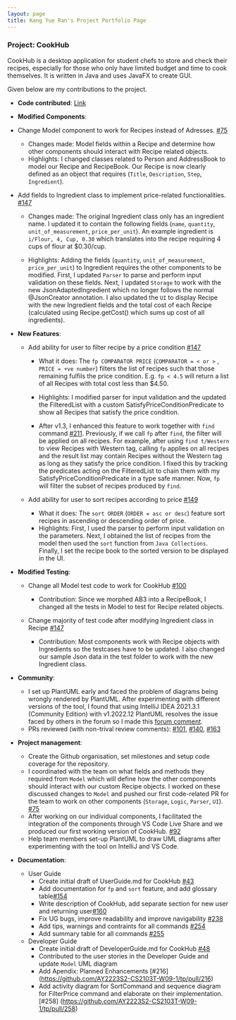 ```yaml
---
layout: page
title: Kang Yue Ran's Project Portfolio Page
---
```


### Project: CookHub

CookHub is a desktop application for student chefs to store and check their recipes, especially for those who only have limited budget and time to cook themselves.
It is written in Java and uses JavaFX to create GUI.

Given below are my contributions to the project.

* **Code contributed**: [Link](https://nus-cs2103-ay2223s2.github.io/tp-dashboard/?search=kyueran&breakdown=true&sort=groupTitle%20dsc&sortWithin=title&since=2023-02-17&timeframe=commit&mergegroup=&groupSelect=groupByRepos&checkedFileTypes=docs~functional-code~test-code~other)

* **Modified Components**: 

* Change Model component to work for Recipes instead of Adresses. [\#75](https://github.com/AY2223S2-CS2103T-W09-1/tp/pull/75)

  * Changes made: Model fields within a Recipe and determine how other components should interact with Recipe related objects.
  * Highlights: I changed classes related to Person and AddressBook to model our Recipe and RecipeBook. Our Recipe is now clearly defined as an object that requires (`Title`, `Description`, `Step`, `Ingredient`).

* Add fields to Ingredient class to implement price-related functionalities. [\#147](https://github.com/AY2223S2-CS2103T-W09-1/tp/pull/147)

  * Changes made: The original Ingredient class only has an ingredient name. I updated it to contain the following fields (`name`, `quantity`, `unit_of_measurement`, `price_per_unit`). An example ingredient is `i/Flour, 4, Cup, 0.30` which translates into the recipe requiring 4 cups of flour at $0.30/cup.

  * Highlights: Adding the fields (`quantity`, `unit_of_measurement`, `price_per_unit`) to Ingredient requires the other components to be modified. First, I updated `Parser` to parse and perform input validation on these fields. Next, I updated `Storage` to work with the new JsonAdaptedIngredient which no longer follows the normal @JsonCreator annotation. I also updated the `UI` to display Recipe with the new Ingredient fields and the total cost of each Recipe (calculated using Recipe.getCost() which sums up cost of all ingredients).

* **New Features**: 
  * Add ability for user to filter recipe by a price condition
  [\#147](https://github.com/AY2223S2-CS2103T-W09-1/tp/pull/147)
    * What it does: The `fp COMPARATOR PRICE` (`COMPARATOR = < or >` , `PRICE = +ve number`) filters the list of recipes such that those remaining fulfils the price condition. E.g. `fp < 4.5` will return a list of all Recipes with total cost less than $4.50.
    * Highlights: I modified parser for input validation and the updated the FilteredList with a custom SatisfyPriceConditionPredicate to show all Recipes that satisfy the price condition.

    * After v1.3, I enhanced this feature to work together with `find` command [\#211](https://github.com/AY2223S2-CS2103T-W09-1/tp/pull/211). Previously, if we call `fp` after `find`, the filter will be applied on all recipes. For example, after using `find t/Western` to view Recipes with Western tag, calling `fp` applies on all recipes and the result list may contain Recipes without the Western tag as long as they satisfy the price condition. I fixed this by tracking the predicates acting on the FilteredList to chain them with my SatisfyPriceConditionPredicate in a type safe manner. Now, `fp` will filter the subset of recipes produced by `find`.

  * Add ability for user to sort recipes according to price [\#149](https://github.com/AY2223S2-CS2103T-W09-1/tp/pull/149)
    * What it does: The `sort ORDER` (`ORDER = asc or desc`) feature sort recipes in ascending or descending order of price.
    * Highlights: First, I used the parser to perform input validation on the parameters. Next, I obtained the list of recipes from the model then used the `sort` function from `Java Collections`. Finally, I set the recipe book to the sorted version to be displayed in the UI.

* **Modified Testing**: 
  * Change all Model test code to work for CookHub [\#100](https://github.com/AY2223S2-CS2103T-W09-1/tp/pull/100)
    * Contribution: Since we morphed AB3 into a RecipeBook, I changed all the tests in Model to test for Recipe related objects.

  * Change majority of test code after modifying Ingredient class in Recipe [\#147](https://github.com/AY2223S2-CS2103T-W09-1/tp/pull/147)
    * Contribution: Most components work with Recipe objects with Ingredients so the testcases have to be updated. I also changed our sample Json data in the test folder to work with the new Ingredient class.
  
* **Community**:
  * I set up PlantUML early and faced the problem of diagrams being wrongly rendered by PlantUML. After experimenting with different versions of the tool, I found that using IntelliJ IDEA 2021.3.1 (Community Edition) with v1.2022.12 PlantUML resolves the issue faced by others in the forum so I made this [forum comment](https://github.com/nus-cs2103-AY2223S2/forum/issues/266#issuecomment-1477310179).
  * PRs reviewed (with non-trival review comments): [\#101](https://github.com/AY2223S2-CS2103T-W09-1/tp/pull/101),
  [\#140](https://github.com/AY2223S2-CS2103T-W09-1/tp/pull/140),
  [\#163](https://github.com/AY2223S2-CS2103T-W09-1/tp/pull/163)

* **Project management**:
  * Create the Github organisation, set milestones and setup code coverage for the repository. 
  * I coordinated with the team on what fields and methods they required from `Model` which will define how the other components should interact with our custom Recipe objects. I worked on these discussed changes to `Model` and pushed our first code-related PR for the team to work on other components (`Storage`, `Logic`, `Parser`, `UI`). [\#75](https://github.com/AY2223S2-CS2103T-W09-1/tp/pull/75)
  * After working on our individual components, I facilitated the integration of the components through VS Code Live Share and we produced our first working version of CookHub. [\#92](https://github.com/AY2223S2-CS2103T-W09-1/tp/pull/92)
  * Help team members set-up PlantUML to draw UML diagrams after experimenting with the tool on IntelliJ and VS Code.

* **Documentation**:
  * User Guide
    * Create initial draft of UserGuide.md for CookHub [\#43](https://github.com/AY2223S2-CS2103T-W09-1/tp/pull/43)
    * Add documentation for `fp` and `sort` feature, and add glossary table[\#154](https://github.com/AY2223S2-CS2103T-W09-1/tp/pull/154)
    * Write description of CookHub, add separate section for new user and returning user[\#160](https://github.com/AY2223S2-CS2103T-W09-1/tp/pull/160)
    * Fix UG bugs, improve readability and improve navigability [\#238](https://github.com/AY2223S2-CS2103T-W09-1/tp/pull/238)
    * Add tips, warnings and contraints for all commands [\#254](https://github.com/AY2223S2-CS2103T-W09-1/tp/pull/254) 
    * Add summary table for all commands [\#255](https://github.com/AY2223S2-CS2103T-W09-1/tp/pull/255)
  * Developer Guide
    * Create initial draft of DeveloperGuide.md for CookHub [\#48](https://github.com/AY2223S2-CS2103T-W09-1/tp/pull/48)
    * Contributed to the user stories in the Developer Guide and update `Model` UML diagram
    * Add Apendix: Planned Enhancements [\#216] (https://github.com/AY2223S2-CS2103T-W09-1/tp/pull/216)
    * Add activity diagram for SortCommand and sequence diagram for FilterPrice command and elaborate on their implementation. [\#258] (https://github.com/AY2223S2-CS2103T-W09-1/tp/pull/258)
